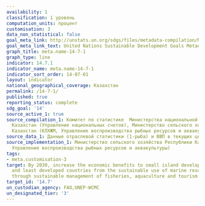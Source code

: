 ```yaml
---
availability: 1
classification: 1 уровень
computation_units: процент
customisation: 3
data_non_statistical: false
goal_meta_link: http://unstats.un.org/sdgs/files/metadata-compilation/Metadata-Goal-14.pdf
goal_meta_link_text: United Nations Sustainable Development Goals Metadata (pdf 288kB)
graph_title: meta.name-14-7-1
graph_type: line
indicator: 14.7.1
indicator_name: meta.name-14-7-1
indicator_sort_order: 14-07-01
layout: indicator
national_geographical_coverage: Казахстан
permalink: /14-7-1/
published: true
reporting_status: complete
sdg_goal: '14'
source_active_1: true
source_compilation_1: Комитет по статистике  Министерства национальной экономики Республики
  Казахстан (Управление национальных счетов), Министерство сельского хозяйства Республики
  Казахстан (КЛХЖМ, Управление воспроизводства рыбных ресурсов и аквакультуры)
source_data_1: Данные отраслевой статистики (1-рыба) и ВВП в текущих ценах
source_implementation_1: Министерство сельского хозяйства Республики Казахстан (КХЛЖМ
  Управление воспроизводства рыбных ресурсов и аквакультуры)
tags:
- meta.customisation-3
target: By 2030, increase the economic benefits to small island developing States
  and least developed countries from the sustainable use of marine resources, including
  through sustainable management of fisheries, aquaculture and tourism
target_id: '14.7'
un_custodian_agency: FAO,UNEP-WCMC
un_designated_tier: '3'
---
```

